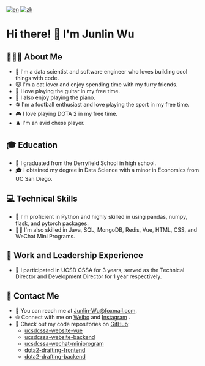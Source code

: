 [![en](https://img.shields.io/badge/lang-en-blue.svg)](https://github.com/TallMessiWu/TallMessiWu/blob/main/README.md)
[![zh](https://img.shields.io/badge/lang-zh-red.svg)](https://github.com/TallMessiWu/TallMessiWu/blob/main/README-zh.md)

# Hi there! 👋 I'm Junlin Wu

## 👨🏻‍💻 About Me

- 🚀 I'm a data scientist and software engineer who loves building cool things with code.
- 🐱 I'm a cat lover and enjoy spending time with my furry friends.
- 🎸 I love playing the guitar in my free time.
- 🎹 I also enjoy playing the piano.
- ⚽ I'm a football enthusiast and love playing the sport in my free time.
- 🎮 I love playing DOTA 2 in my free time.
- ♟️ I'm an avid chess player.

## 🎓 Education

- 🏫 I graduated from the Derryfield School in high school.
- 🎓 I obtained my degree in Data Science with a minor in Economics from UC San Diego.

## 💻 Technical Skills

- 💪 I'm proficient in Python and highly skilled in using pandas, numpy, flask, and pytorch packages.
- 👨‍💻 I'm also skilled in Java, SQL, MongoDB, Redis, Vue, HTML, CSS, and WeChat Mini Programs.

## 🏢 Work and Leadership Experience

- 🎉 I participated in UCSD CSSA for 3 years, served as the Technical Director and Development Director for 1 year respectively.

## 📱 Contact Me

- 📧 You can reach me at Junlin-Wu@foxmail.com.
- 🌐 Connect with me on [Weibo](https://www.weibo.com/tallmessiwu/) and [Instagram](https://www.instagram.com/tallmessiwu/) .
- 🚀 Check out my code repositories on [GitHub](https://github.com/TallMessiWu):
  - [ucsdcssa-website-vue](https://github.com/TallMessiWu/ucsdcssa-website-vue)
  - [ucsdcssa-website-backend](https://github.com/TallMessiWu/ucsdcssa-website-backend)
  - [ucsdcssa-wechat-miniprogram](https://github.com/TallMessiWu/ucsdcssa-wechat-miniprogram)
  - [dota2-drafting-frontend](https://github.com/TallMessiWu/dota2-drafting-frontend)
  - [dota2-drafting-backend](https://github.com/TallMessiWu/dota2-drafting-backend)
